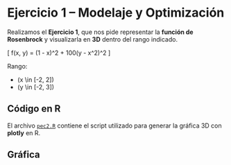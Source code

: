 # Ejercicio 1 – Modelaje y Optimización 

Realizamos el **Ejercicio 1**, que nos pide representar la **función de Rosenbrock** y visualizarla en **3D** dentro del rango indicado.

\[
f(x, y) = (1 - x)^2 + 100(y - x^2)^2
\]

Rango:
- \(x \in [-2, 2]\)
- \(y \in [-2, 3]\)

## Código en R
El archivo [`pec2.R`](pec2.R) contiene el script utilizado para generar la gráfica 3D con **plotly** en R.


## Gráfica
